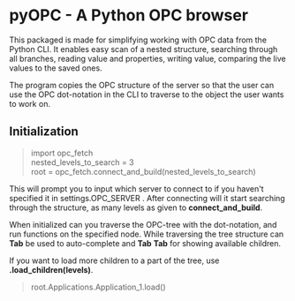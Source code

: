 # pyOPC - A Python OPC browser

This packaged is made for simplifying working with OPC data from the
Python CLI. It enables easy scan of a nested structure, searching
through all branches, reading value and properties, writing value,
comparing the live values to the saved ones.

The program copies the OPC structure of the server so that the user
can use the OPC dot-notation in the CLI to traverse to the object
the user wants to work on.

## Initialization
> import opc_fetch\
> nested_levels_to_search = 3\
> root = opc_fetch.connect_and_build(nested_levels_to_search)

This will prompt you to input which server to connect to
if you haven't specified it in settings.OPC_SERVER .
After connecting will it start searching through the structure, as many
levels as given to __connect_and_build__.

When initialized can you traverse the OPC-tree with the dot-notation, and
run functions on the specified node. While traversing the tree structure can
__Tab__ be used to auto-complete and __Tab__ __Tab__ for showing available children.

If you want to load more children to a part of the tree, use
__.load_children(levels)__.
>root.Applications.Application_1.load()

